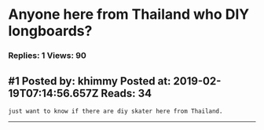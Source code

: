 # Anyone here from Thailand who DIY longboards?

### Replies: 1 Views: 90

## \#1 Posted by: khimmy Posted at: 2019-02-19T07:14:56.657Z Reads: 34

```
just want to know if there are diy skater here from Thailand.
```

---
